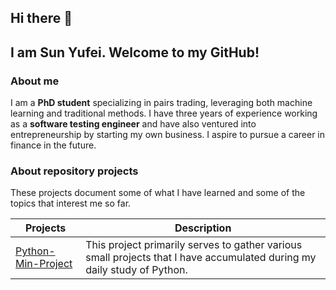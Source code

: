 ## Hi there 👋
## I am Sun Yufei. Welcome to my GitHub!

### About me
I am a **PhD student** specializing in pairs trading, leveraging both machine learning and traditional methods. I have three years of experience working as a **software testing engineer** and have also ventured into entrepreneurship by starting my own business. I aspire to pursue a career in finance in the future.

### About repository projects
These projects document some of what I have learned and some of the topics that interest me so far.

| Projects                         |   Description   |
|----------------------------------|-----------------|
| [Python-Min-Project](https://github.com/sunyufei92/Python-Min-Project) | This project primarily serves to gather various small projects that I have accumulated during my daily study of Python. |
